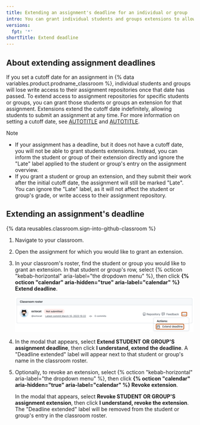 ```yaml
---
title: Extending an assignment's deadline for an individual or group
intro: You can grant individual students and groups extensions to allow them more time to submit an assignment.
versions:
  fpt: '*'
shortTitle: Extend deadline
---
```


## About extending assignment deadlines

If you set a cutoff date for an assignment in {% data variables.product.prodname_classroom %}, individual students and groups will lose write access to their assignment repositories once that date has passed. To extend access to assignment repositories for specific students or groups, you can grant those students or groups an extension for that assignment. Extensions extend the cutoff date indefinitely, allowing students to submit an assignment at any time. For more information on setting a cutoff date, see [AUTOTITLE](/education/manage-coursework-with-github-classroom/teach-with-github-classroom/create-an-individual-assignment#assigning-a-deadline-for-an-assignment) and [AUTOTITLE](/education/manage-coursework-with-github-classroom/teach-with-github-classroom/create-a-group-assignment#assigning-a-deadline-for-an-assignment).

> [!NOTE]
> * If your assignment has a deadline, but it does not have a cutoff date, you will not be able to grant students extensions. Instead, you can inform the student or group of their extension directly and ignore the "Late" label applied to the student or group's entry on the assignment overview.
> * If you grant a student or group an extension, and they submit their work after the initial cutoff date, the assignment will still be marked "Late". You can ignore the "Late" label, as it will not affect the student or group's grade, or write access to their assignment repository.

## Extending an assignment's deadline

{% data reusables.classroom.sign-into-github-classroom %}
1. Navigate to your classroom.
1. Open the assignment for which you would like to grant an extension.
1. In your classroom's roster, find the student or group you would like to grant an extension. In that student or group's row, select {% octicon "kebab-horizontal" aria-label="the dropdown menu" %}, then click **{% octicon "calendar" aria-hidden="true" aria-label="calendar" %} Extend deadline**.

    ![Screenshot of the assignment overview page. An expanded dropdown menu containing the "Extend deadline" option is outlined in dark orange.](/assets/images/help/classroom/classroom-extend-deadline.png)

1. In the modal that appears, select **Extend STUDENT OR GROUP'S assignment deadline**, then click **I understand, extend the deadline**. A "Deadline extended" label will appear next to that student or group's name in the classroom roster.
1. Optionally, to revoke an extension, select {% octicon "kebab-horizontal" aria-label="the dropdown menu" %}, then click **{% octicon "calendar" aria-hidden="true" aria-label="calendar" %} Revoke extension**.

    In the modal that appears, select **Revoke STUDENT OR GROUP'S assignment extension**, then click **I understand, revoke the extension**. The "Deadline extended" label will be removed from the student or group's entry in the classroom roster.
